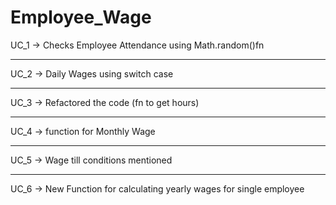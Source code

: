 # Employee_Wage

UC_1 -> Checks Employee Attendance using Math.random()fn

-----------

UC_2 -> Daily Wages using switch case

-----------

UC_3 -> Refactored the code (fn to get hours)

-----------

UC_4 -> function for Monthly Wage

-----------

UC_5 -> Wage till conditions mentioned

-----------

UC_6 -> New Function for calculating yearly wages for single employee